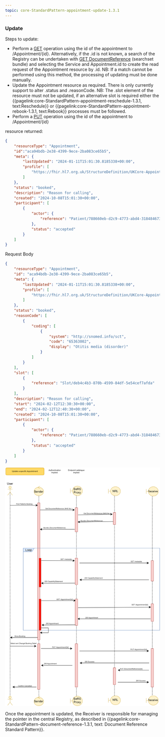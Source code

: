 ```yaml
---
topic: core-StandardPattern-appointment-update-1.3.1
---
```


### Update

Steps to update:

* Perform a [GET](https://digital.nhs.uk/developer/api-catalogue/booking-and-referral-fhir/v1.3.0#get-/Appointment/-id-) operation using the id of the appointment to /Appointment/\{id\}. Alternatively, if the .id is not known, a search of the Registry can be undertaken with [GET DocumentReference](https://digital.nhs.uk/developer/api-catalogue/booking-and-referral-fhir/v1.3.0#get-/DocumentReference) (searchset bundle) and selecting the Service and Appointment.id to create the read request of the Appointment resource by .id. NB: If a match cannot be performed using this method, the processing of updating must be done manually.
* Update the Appointment resource as required. There is only currently support to alter .status and .reasonCode. NB: The .slot element of the resource must not be updated, if an alternative slot is required either the {{pagelink:core-StandardPattern-appointment-reschedule-1.3.1, text:Reschedule}} or {{pagelink:core-StandardPattern-appointment-rebook-1.3.1, text:Rebook}} processes must be followed.
* Perform a [PUT](https://digital.nhs.uk/developer/api-catalogue/booking-and-referral-fhir/v1.3.0#put-/Appointment/-id-) operation using the id of the appointment to /Appointment/\{id\}

resource returned:
```json
{
	"resourceType": "Appointment",
    "id":"aca94bdb-2e38-4399-9ece-2ba083ce65b5",
	"meta": {
		"lastUpdated": "2024-01-11T15:01:30.8185338+00:00",
		"profile": [
			"https://fhir.hl7.org.uk/StructureDefinition/UKCore-Appointment"
		]
	},
	"status": "booked",
	"description": "Reason for calling",
	"created": "2024-10-08T15:01:30+00:00",
	"participant": [
		{
			"actor": {
				"reference": "Patient/788660eb-d2c9-4773-abd4-318484673fb2"
			},
			"status": "accepted"
		}
	]
}
```

Request Body

```json
{
	"resourceType": "Appointment",
	"id": "aca94bdb-2e38-4399-9ece-2ba083ce65b5",
	"meta": {
		"lastUpdated": "2024-01-11T15:01:30.8185338+00:00",
		"profile": [
			"https://fhir.hl7.org.uk/StructureDefinition/UKCore-Appointment"
		]
	},
	"status": "booked",
	"reasonCode": [
		{
			"coding": [
				{
					"system": "http://snomed.info/sct",
					"code": "65363002",
					"display": "Otitis media (disorder)"
				}
			]
		}
	],
	"slot": [
		{
			"reference": "Slot/deb4c4b3-870b-4599-84df-5e54cef7afda"
		}
	],
	"description": "Reason for calling",
	"start": "2024-02-12T12:30:30+00:00",
	"end": "2024-02-12T12:40:30+00:00",
	"created": "2024-10-08T15:01:30+00:00",
	"participant": [
		{
			"actor": {
				"reference": "Patient/788660eb-d2c9-4773-abd4-318484673fb2"
			},
			"status": "accepted"
		}
	]
}
```
<img src="https://raw.githubusercontent.com/NHSDigital/NHSDigital-FHIR-BookingAndReferrals/main/BaRS-Images/SequenceDiagrams/BaRS_Foundation_Update.drawio.svg" ></img>

Once the appointment is updated, the Receiver is responsible for managing the pointer in the central Registry, as described in {{pagelink:core-StandardPattern-document-reference-1.3.1, text: Document Reference Standard Pattern}}.
